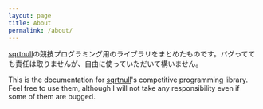 ```yaml
---
layout: page
title: About
permalink: /about/
---
```


[sqrtnull](https://atcoder.jp/users/zln)の競技プログラミング用のライブラリをまとめたものです。バグってても責任は取りませんが、自由に使っていただいて構いません。
<!-- <object height="256em" data="{{'assets/sqrtnull_logo.svg'|relative_url}}"></object> -->

This is the documentation for [sqrtnull](https://atcoder.jp/users/zln)'s competitive programming library. Feel free to use them, although I will not take any responsibility even if some of them are bugged.